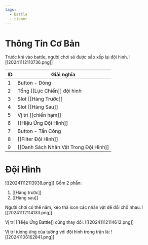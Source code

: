 ```yaml
---
tags:
  - battle
  - tiennt
---
```

# Thông Tin Cơ Bản
Trước khi vào battle, người chơi sẽ được sắp xếp lại đội hình.
![[20241112110736.png]]

| ID  | Giải nghĩa                            |
| --- | ------------------------------------- |
| 1   | Button - Đóng                         |
| 2   | Tổng [[Lực Chiến]] đội hình           |
| 3   | Slot [[Hàng Trước]]                   |
| 4   | Slot [[Hàng Sau]]                     |
| 5   | Vị trí [[chiến hạm]]                  |
| 6   | [[Hiệu Ứng Đội Hình]]                 |
| 7   | Button - Tấn Công                     |
| 8   | [[Filter Đội Hình]]                   |
| 9   | [[Danh Sách Nhân Vật Trong Đội Hình]] |
# Đội Hình
![[20241112113938.png]]
Gồm 2 phần:
1. [[Hàng trước]]
2. [[Hàng sau]]

Người chơi có thể nắm, kéo thả icon các nhân vật để đổi chỗ nhau. 
![[20241112114133.png]]

Vị trí [[Hiệu Ứng Battle]] cũng thay đổi.
![[20241112114612.png]]

Vị trí tương ứng của tướng với đội hình trong trận là:
![[20241106162841.png]]